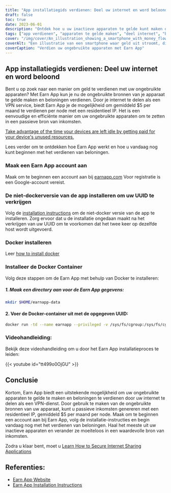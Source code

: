 ```yaml
---
title: "App installatiegids verdienen: Deel uw internet en word beloond"
draft: false
toc: true
date: 2023-06-01
description: "Ontdek hoe u uw inactieve apparaten te gelde kunt maken door uw internet te delen en beloningen te verdienen met Earn App."
tags: ["app verdienen", "apparaten te gelde maken", "deel internet", "beloningen verdienen", "passief inkomen", "apparaatbronnen", "VPN-dienst", "residentiële IP", "inactieve apparaten", "geld verdienen", "delen van internet", "app installatie verdienen", "docker installatie", "dokterscontainer", "app tutorial verdienen", "verdien app website", "installatie-instructies", "verdien app rekening", "niet-docker versie", "UUID", "docker installeren", "docker container installatie", "videohandleiding", "app referenties verdienen", "earn app website link", "instructies voor de installatie van de app verdienen"]
cover: "/img/cover/An_illustration_showing_a_smartphone_with_money_flowing_out.png"
coverAlt: "Een illustratie van een smartphone waar geld uit stroomt, die het concept voorstelt van het verdienen van beloningen door het delen van internetbronnen via de Earn App."
coverCaption: "Verdien uw ongebruikte apparaten met Earn App"
---
```


## App installatiegids verdienen: Deel uw internet en word beloond

Bent u op zoek naar een manier om geld te verdienen met uw ongebruikte apparaten? Met Earn App kun je nu de ongebruikte bronnen van je apparaat te gelde maken en beloningen verdienen. Door je internet te delen als een VPN service, biedt Earn App je de mogelijkheid om gemiddeld $5 per maand te verdienen per node met een residentieel IP. Het is een eenvoudige en efficiënte manier om uw ongebruikte apparaten om te zetten in een passieve bron van inkomsten.

[Take advantage of the time your devices are left idle by getting paid for your device's unused resources.](https://earnapp.com/i/GCL9QzB5)

Lees verder om te ontdekken hoe Earn App werkt en hoe u vandaag nog kunt beginnen met het verdienen van beloningen.

### Maak een Earn App account aan
Maak om te beginnen een account aan bij [earnapp.com](https://earnapp.com/i/GCL9QzB5) Voor registratie is een Google-account vereist.

### De niet-dockerversie van de app installeren om uw UUID te verkrijgen
Volg de [installation instructions](https://help.earnapp.com/hc/en-us/articles/10261224561553-Installation-instructions) om de niet-docker versie van de app te installeren. Zorg ervoor dat u de installatie ongedaan maakt na het verkrijgen van uw UUID om te voorkomen dat het twee keer op dezelfde host wordt uitgevoerd.

### Docker installeren

Leer [how to install docker](https://simeononsecurity.com/other/creating-profitable-low-powered-crypto-miners/#installing-docker)

### Installeer de Docker Container
Volg deze stappen om de Earn App met behulp van Docker te installeren:

##### 1. Maak een directory aan voor de Earn App gegevens:

```bash
mkdir $HOME/earnapp-data
```

#### 2. Voer de Docker-container uit met de opgegeven UUID:

```bash
docker run -td --name earnapp --privileged -v /sys/fs/cgroup:/sys/fs/cgroup:ro -v $HOME/earnapp-data:/etc/earnapp -e "EARNAPP_UUID"="" -e 'PUID'='99' -e 'PGID'='100' --name earnapp fazalfarhan01/earnapp:lite
```

### Videohandleiding:
Bekijk deze videohandleiding om u door het Earn App installatieproces te leiden:

{{< youtube id="tt499o0OjGU" >}}


## Conclusie

Kortom, Earn App biedt een uitstekende mogelijkheid om uw ongebruikte apparaten te gelde te maken en beloningen te verdienen door uw internet te delen als een VPN-dienst. Door gebruik te maken van de ongebruikte bronnen van uw apparaat, kunt u passieve inkomsten genereren met een residentieel IP, gemiddeld $5 per maand per node. Maak om te beginnen een account aan bij Earn App, volg de installatie-instructies en begin vandaag nog met het verdienen van beloningen. Haal het meeste uit uw inactieve apparaten en verander ze moeiteloos in een waardevolle bron van inkomsten.

Zodra u klaar bent, moet u [Learn How to Secure Internet Sharing Applications](https://simeononsecurity.com/other/how-to-secure-internet-sharing-applications/)

## Referenties:

- [Earn App Website](https://earnapp.com)
- [Earn App Installation Instructions](https://help.earnapp.com)